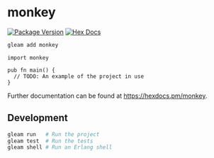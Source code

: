 # monkey

[![Package Version](https://img.shields.io/hexpm/v/monkey)](https://hex.pm/packages/monkey)
[![Hex Docs](https://img.shields.io/badge/hex-docs-ffaff3)](https://hexdocs.pm/monkey/)

```sh
gleam add monkey
```
```gleam
import monkey

pub fn main() {
  // TODO: An example of the project in use
}
```

Further documentation can be found at <https://hexdocs.pm/monkey>.

## Development

```sh
gleam run   # Run the project
gleam test  # Run the tests
gleam shell # Run an Erlang shell
```
